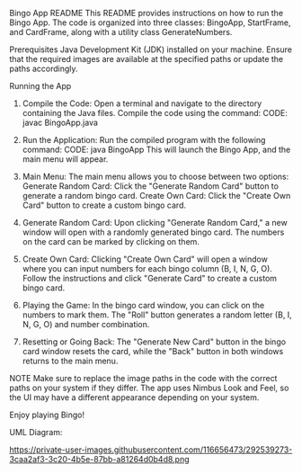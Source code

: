 Bingo App README This README provides instructions on how to run the Bingo App. The code is organized into three classes: BingoApp, StartFrame, and CardFrame, along with a utility class GenerateNumbers.

Prerequisites Java Development Kit (JDK) installed on your machine. Ensure that the required images are available at the specified paths or update the paths accordingly.

Running the App

1. Compile the Code: Open a terminal and navigate to the directory containing the Java files. Compile the code using the command: CODE: javac BingoApp.java

2. Run the Application: Run the compiled program with the following command: CODE: java BingoApp This will launch the Bingo App, and the main menu will appear.

3. Main Menu: The main menu allows you to choose between two options: Generate Random Card: Click the "Generate Random Card" button to generate a random bingo card. Create Own Card: Click the "Create Own Card" button to create a custom bingo card.

4. Generate Random Card: Upon clicking "Generate Random Card," a new window will open with a randomly generated bingo card. The numbers on the card can be marked by clicking on them.

5. Create Own Card: Clicking "Create Own Card" will open a window where you can input numbers for each bingo column (B, I, N, G, O). Follow the instructions and click "Generate Card" to create a custom bingo card.

6. Playing the Game: In the bingo card window, you can click on the numbers to mark them. The "Roll" button generates a random letter (B, I, N, G, O) and number combination.

7. Resetting or Going Back: The "Generate New Card" button in the bingo card window resets the card, while the "Back" button in both windows returns to the main menu.

NOTE Make sure to replace the image paths in the code with the correct paths on your system if they differ. The app uses Nimbus Look and Feel, so the UI may have a different appearance depending on your system.

Enjoy playing Bingo!

UML Diagram:

https://private-user-images.githubusercontent.com/116656473/292539273-3caa2af3-3c20-4b5e-87bb-a81264d0b4d8.png
